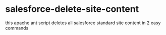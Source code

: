 salesforce-delete-site-content
==============================

this apache ant script deletes all salesforce standard site content in 2 easy commands
